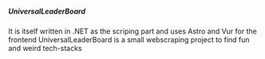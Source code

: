 ##### UniversalLeaderBoard

It is itself written in .NET as the scriping part and uses Astro and Vur for the frontend
UniversalLeaderBoard is a small webscraping project to find fun and weird tech-stacks
